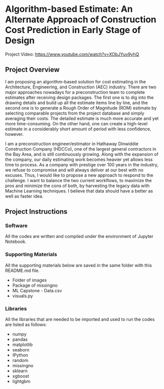 # Algorithm-based Estimate: An Alternate Approach of Construction Cost Prediction in Early Stage of Design

Project Video: https://www.youtube.com/watch?v=XObJYuv9yhQ

## Project Overview

I am proposing an algorithm-based solution for cost estimating in the Architecture, Engineering, and Construction (AEC) industry. There are two major approaches nowadays for a preconstruction team to complete estimates after receiving design packages. The first one is to dig into the drawing details and build up all the estimate items line by line, and the second one is to generate a Rough Order of Magnitude (ROM) estimate by selecting comparable projects from the project database and simply averaging their costs. The detailed estimate is much more accurate and yet more time-consuming. On the other hand, one can create a high-level estimate in a considerably short amount of period with less confidence, however.

I am a preconstruction engineer/estimator in Hathaway Dinwiddie Construction Company (HDCCo), one of the largest general contractors in the Bay Area, and is still continuously growing. Along with the expansion of the company, our daily estimating work becomes heavier yet allows less time to process. As a company with prestige over 100 years in the industry, we refuse to compromise and will always deliver at our best with no excuses. Thus, I would like to propose a new approach to respond to the challenge. I want to balance the two current workflows, to maximize the pros and minimize the cons of both, by harvesting the legacy data with Machine Learning techniques. I believe that data should have a better as well as faster idea.

## Project Instructions

### Software
All the codes are written and compiled under the environment of Jupyter Notebook.

### Supporting Materials
All the supporting materials below are saved in the same folder with this README.md file.

* Folder of images
* Package of missingno
* ML Capstone - Data.csv
* visuals.py

### Libraries
All the libraries that are needed to be imported and used to run the codes are listed as follows:

* numpy
* pandas
* matplotlib
* seaborn
* IPython
* random
* missingno
* sklearn
* xgboost
* lightgbm
